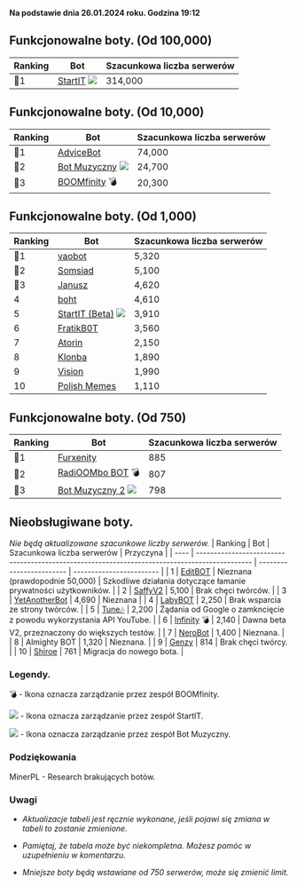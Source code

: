 **Na podstawie dnia 26.01.2024 roku. Godzina 19:12**

## Funkcjonowalne boty. (Od 100,000)

| Ranking | Bot                                                                                           | Szacunkowa liczba serwerów |
| ---- | --------------------------------------------------------------------------------------------- | ------------------------ |
|    🥇1 | [StartIT](https://discord.com/oauth2/authorize?client_id=572906387382861835&permissions=8&scope=bot) ![](https://pawelek.ml/startit.ico)          |               314,000 |

## Funkcjonowalne boty. (Od 10,000)
| Ranking | Bot                                                                                           | Szacunkowa liczba serwerów |
| ---- | --------------------------------------------------------------------------------------------- | ------------------------ |
|    🥇1 | [AdviceBot](https://discord.com/oauth2/authorize?client_id=942110955502989373&permissions=8&scope=bot)        |               74,000 |
|    🥈2 | [Bot Muzyczny](https://discord.com/oauth2/authorize?client_id=840892428613320726&permissions=8&scope=bot) ![](https://pawelek.ml/Bot-Muzyczny.ico)        |               24,700 |
|    🥉3 | [BOOMfinity](https://discord.com/oauth2/authorize?client_id=450017151323996173&permissions=8&scope=bot) 💣        |               20,300 |

## Funkcjonowalne boty. (Od 1,000)
| Ranking | Bot                                                                                           | Szacunkowa liczba serwerów |
| ---- | --------------------------------------------------------------------------------------------- | ------------------------ |
|    🥇1 | [vaobot](https://discord.com/oauth2/authorize?client_id=582183202341388308&scope=bot)           |      5,320        |
|    🥈2 | [Somsiad](https://discord.com/oauth2/authorize?client_id=473816281028493314&permissions=8&scope=bot)           |      5,100        |
|    🥉3 | [Janusz](https://discord.com/oauth2/authorize?client_id=699551628499615764&permissions=8&scope=bot)        |               4,620 |
|    4 | [boht](https://discord.com/oauth2/authorize?client_id=489377322042916885&permissions=8&scope=bot)        |               4,610 |
|    5 | [StartIT (Beta)](https://discord.com/oauth2/authorize?client_id=690617660177907712&permissions=8&scope=bot) ![](https://pawelek.ml/startit.ico)        |               3,910 |
|    6 | [FratikB0T](https://discord.com/oauth2/authorize?client_id=338359366891732993&permissions=8&scope=bot)        |               3,560 |
|    7 | [Atorin](https://discord.com/oauth2/authorize?client_id=408959273956147200&permissions=8&scope=bot)        |               2,150 |
|    8| [Klonba](https://discord.com/oauth2/authorize?client_id=488809387910234145&permissions=8&scope=bot)        |               1,890 |
|    9| [Vision](https://discord.com/oauth2/authorize?client_id=987166863593189376&permissions=8&scope=bot)        |               1,990 |
|    10| [Polish Memes](https://discord.com/oauth2/authorize?client_id=829662885058707497&permissions=8&scope=bot)        |               1,110 |

## Funkcjonowalne boty. (Od 750)
| Ranking | Bot                                                                                           | Szacunkowa liczba serwerów |
| ---- | --------------------------------------------------------------------------------------------- | ------------------------ |
|    🥇1| [Furxenity](https://discord.com/oauth2/authorize?client_id=826778019179659314&permissions=8&scope=bot)       |               885 |
|    🥈2| [RadiOOMbo BOT](https://discord.com/oauth2/authorize?client_id=675416683481006159&permissions=8&scope=bot) 💣        |               807 |
|    🥉3 | [Bot Muzyczny 2](https://discord.com/oauth2/authorize?client_id=933385820889550878&permissions=8&scope=bot) ![](https://pawelek.ml/Bot-Muzyczny.ico)        |       798         |



## Nieobsługiwane boty.
*Nie będą aktualizowane szacunkowe liczby serwerów.*
| Ranking | Bot                                                                                           | Szacunkowa liczba serwerów | Przyczyna |
| ---- | --------------------------------------------------------------------------------------------- | ------------------------ | ------------------------ |
|    1 | [EditBOT](https://discord.com/oauth2/authorize?client_id=531953322899275797&scope=bot)           |               Nieznana (prawdopodnie 50,000) |       Szkodliwe działania dotyczące łamanie prywatności użytkowników.   |
|    2 | [SaffyV2](https://discord.com/oauth2/authorize?client_id=584011219103514635&scope=bot)           |      5,100        |       Brak chęci twórców.   |
|    3 | [YetAnotherBot](https://discord.com/oauth2/authorize?client_id=576468895461015552&permissions=8&scope=bot)        |               4,690 | Nieznana |
|    4 | [LabyBOT](https://discord.com/oauth2/authorize?client_id=546058545917984769&scope=bot)          |      2,250        |        Brak wsparcia ze strony twórców. |
|    5 | [Tune🎶](https://discord.com/oauth2/authorize?client_id=821795249348411393&scope=bot)           |      2,200        |       Żądania od Google o zamkncięcie z powodu wykorzystania API YouTube.   |
|    6 | [Infinity](https://discord.com/oauth2/authorize?client_id=545926934886875139&scope=bot) 💣          |      2,140        |       Dawna beta V2, przeznaczony do większych testów.   |
|    7 | [NeroBot](https://discord.com/oauth2/authorize?client_id=715273322199515316&scope=bot)           |      1,400        |       Nieznana.   |
|    8 | Almighty BOT           |      1,320        |       Nieznana.   |
|    9 | [Genzy](https://discord.com/oauth2/authorize?client_id=954496821672153119&scope=bot)           |      814        |       Brak chęci twórcy.   |
|    10 | [Shiroe](https://discord.com/oauth2/authorize?client_id=778697286950715413&permissions=8&scope=bot)        |               761 | Migracja do nowego bota. |


### Legendy.
💣 - Ikona oznacza zarządzanie przez zespół BOOMfinity.

![](https://pawelek.ml/startit.ico) - Ikona oznacza zarządzanie przez zespół StartIT.

![](https://pawelek.ml/Bot-Muzyczny.ico) - Ikona oznacza zarządzanie przez zespół Bot Muzyczny.

### Podziękowania
MinerPL - Research brakujących botów.

### Uwagi
* *Aktualizacje tabeli jest ręcznie wykonane, jeśli pojawi się zmiana w tabeli to zostanie zmienione.*

* *Pamiętaj, że tabela może być niekompletna. Możesz pomóc w uzupełnieniu w komentarzu.*

* *Mniejsze boty będą wstawiane od 750 serwerów, może się zmienić limit.*


